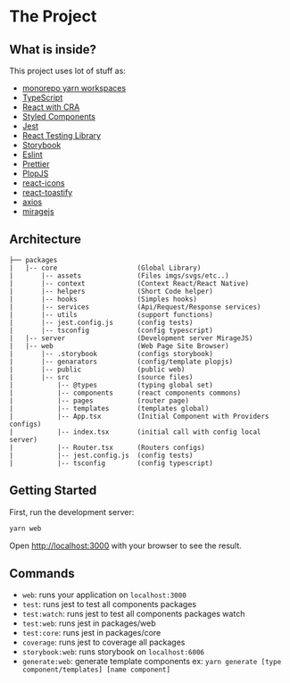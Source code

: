 # The Project

## What is inside?

This project uses lot of stuff as:

-   [monorepo yarn workspaces](https://classic.yarnpkg.com/blog/2017/08/02/introducing-workspaces/)
-   [TypeScript](https://www.typescriptlang.org/)
-   [React with CRA](https://reactjs.org/)
-   [Styled Components](https://styled-components.com/)
-   [Jest](https://jestjs.io/)
-   [React Testing Library](https://testing-library.com/docs/react-testing-library/intro)
-   [Storybook](https://storybook.js.org/)
-   [Eslint](https://eslint.org/)
-   [Prettier](https://prettier.io/)
-   [PlopJS](https://plopjs.com/)
-   [react-icons](https://react-icons.github.io/)
-   [react-toastify](https://www.npmjs.com/package/react-toastify)
-   [axios](https://axios-http.com/)
-   [miragejs](https://miragejs.com/)

## Architecture

```
├── packages
|   |-- core                    (Global Library)
|       |-- assets              (Files imgs/svgs/etc..)
|       |-- context             (Context React/React Native)
|       |-- helpers             (Short Code helper)
|       |-- hooks               (Simples hooks)
|       |-- services            (Api/Request/Response services)
|       |-- utils               (support functions)
|       |-- jest.config.js      (config tests)
|       |-- tsconfig            (config typescript)
|   |-- server                  (Development server MirageJS)
|   |-- web                     (Web Page Site Browser)
|       |-- .storybook          (configs storybook)
|       |-- genarators          (config/template plopjs)
|       |-- public              (public web)
|       |-- src                 (source files)
|           |-- @types          (typing global set)
|           |-- components      (react components commons)
|           |-- pages           (router page)
|           |-- templates       (templates global)
|           |-- App.tsx         (Initial Component with Providers configs)
|           |-- index.tsx       (initial call with config local server)
|           |-- Router.tsx      (Routers configs)
|           |-- jest.config.js  (config tests)
|           |-- tsconfig        (config typescript)
```

## Getting Started

First, run the development server:

```bash
yarn web
```

Open [http://localhost:3000](http://localhost:3000) with your browser to see the result.

## Commands

-   `web`: runs your application on `localhost:3000`
-   `test`: runs jest to test all components packages
-   `test:watch`: runs jest to test all components packages watch
-   `test:web`: runs jest in packages/web
-   `test:core`: runs jest in packages/core
-   `coverage`: runs jest to coverage all packages
-   `storybook:web`: runs storybook on `localhost:6006`
-   `generate:web`: generate template components ex: `yarn generate [type component/templates] [name component]`
